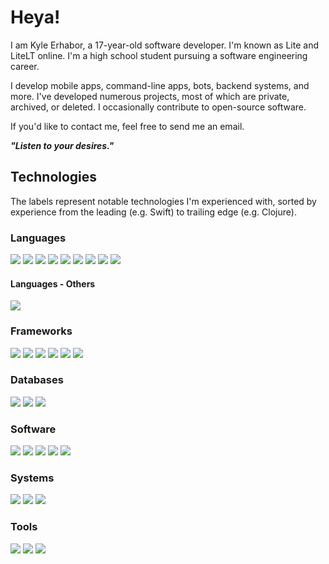 # Heya!

I am Kyle Erhabor, a 17-year-old software developer. I'm known as Lite and LiteLT online. I'm a high school student
pursuing a software engineering career.

I develop mobile apps, command-line apps, bots, backend systems, and more. I've developed numerous projects, most of
which are private, archived, or deleted. I occasionally contribute to open-source software.

If you'd like to contact me, feel free to send me an email.

***"Listen to your desires."***

## Technologies
<!-- ![](https://img.shields.io/badge/?-?-??style=flat&logo=?&logoColor=white) -->
The labels represent notable technologies I'm experienced with, sorted by experience from the leading (e.g. Swift) to
trailing edge (e.g. Clojure).

### Languages

![](https://img.shields.io/badge/Swift-Language-red?style=flat&logo=swift&logoColor=white)
![](https://img.shields.io/badge/Rust-Language-red?style=flat&logo=rust&logoColor=white)
![](https://img.shields.io/badge/Python-Language-red?style=flat&logo=python&logoColor=white)
![](https://img.shields.io/badge/Dart-Language-red?style=flat&logo=dart&logoColor=white)
![](https://img.shields.io/badge/JavaScript-Language-red?style=flat&logo=javascript&logoColor=white)
![](https://img.shields.io/badge/Kotlin-Language-red?style=flat&logo=kotlin&logoColor=white)
![](https://img.shields.io/badge/Java-Language-red?style=flat&logo=java&logoColor=white)
![](https://img.shields.io/badge/SQL-Language-red?style=flat&logo=sql&logoColor=white)
![](https://img.shields.io/badge/Clojure-Language-red?style=flat&logo=clojure&logoColor=white)

#### Languages - Others

![](https://img.shields.io/badge/GraphQL-Language-red?style=flat&logo=graphql&logoColor=white)

### Frameworks
<!-- SwiftUI does not have its own icon yet -->
![](https://img.shields.io/badge/SwiftUI-Framework-orange?style=flat&logo=swift&logoColor=white)
![](https://img.shields.io/badge/Apollo-Framework-orange?style=flat&logo=apollo-graphql&logoColor=white)
![](https://img.shields.io/badge/Node.js-Framework-orange?style=flat&logo=node.js&logoColor=white)
![](https://img.shields.io/badge/Flutter-Framework-orange?style=flat&logo=flutter&logoColor=white)
![](https://img.shields.io/badge/Actix%20Web-Framework-orange?style=flat&logo=actix&logoColor=white)
![](https://img.shields.io/badge/Deno-Framework-orange?style=flat&logo=deno&logoColor=white)

### Databases

![](https://img.shields.io/badge/PostgreSQL-SQL-yellow?style=flat&logo=postgresql&logoColor=white)
![](https://img.shields.io/badge/SQLite-SQL-yellow?style=flat&logo=sqlite&logoColor=white)
![](https://img.shields.io/badge/RethinkDB-NoSQL-yellow?style=flat&logo=rethinkdb&logoColor=white)

### Software

![](https://img.shields.io/badge/Git-Software-seagreen?style=flat&logo=git&logoColor=white)
![](https://img.shields.io/badge/Homebrew-Software-seagreen?style=flat&logo=homebrew&logoColor=white)
![](https://img.shields.io/badge/Insomnia-Software-seagreen?style=flat&logo=insomnia&logoColor=white)
![](https://img.shields.io/badge/Postman-Software-seagreen?style=flat&logo=postman&logoColor=white)
![](https://img.shields.io/badge/cURL-Software-seagreen?style=flat&logo=curl&logoColor=white)

### Systems

![](https://img.shields.io/badge/iOS-OS-cornflowerblue?style=flat&logo=ios&logoColor=white)
![](https://img.shields.io/badge/macOS-OS-cornflowerblue?style=flat&logo=macos&logoColor=white)
![](https://img.shields.io/badge/Unix-OS-cornflowerblue?style=flat&logo=unix&logoColor=white)

### Tools

![](https://img.shields.io/badge/Xcode-IDE-mediumpurple?style=flat&logo=xcode&logoColor=white)
![](https://img.shields.io/badge/Visual%20Studio%20Code-Code%20Editor-mediumpurple?style=flat&logo=visual-studio-code&logoColor=white)
![](https://img.shields.io/badge/JetBrains-IntelliJ%20Derivatives-mediumpurple?style=flat&logo=jetbrains&logoColor=white)

<!-- Next section color: darkorchid -->

